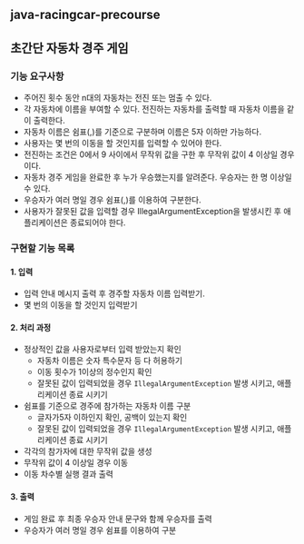 ## java-racingcar-precourse

## 초간단 자동차 경주 게임
### 기능 요구사항
- 주어진 횟수 동안 n대의 자동차는 전진 또는 멈출 수 있다.
- 각 자동차에 이름을 부여할 수 있다. 전진하는 자동차를 출력할 때 자동차 이름을 같이 출력한다.
- 자동차 이름은 쉼표(,)를 기준으로 구분하며 이름은 5자 이하만 가능하다. 
- 사용자는 몇 번의 이동을 할 것인지를 입력할 수 있어야 한다.
- 전진하는 조건은 0에서 9 사이에서 무작위 값을 구한 후 무작위 값이 4 이상일 경우이다.
- 자동차 경주 게임을 완료한 후 누가 우승했는지를 알려준다. 우승자는 한 명 이상일 수 있다.
- 우승자가 여러 명일 경우 쉼표(,)를 이용하여 구분한다.
- 사용자가 잘못된 값을 입력할 경우 IllegalArgumentException을 발생시킨 후 애플리케이션은 종료되어야 한다.

### 구현할 기능 목록
#### 1. 입력
- 입력 안내 메시지 출력 후 경주할 자동차 이름 입력받기.
- 몇 번의 이동을 할 것인지 입력받기

#### 2. 처리 과정
- 정상적인 값을 사용자로부터 입력 받았는지 확인
  - 자동차 이름은 숫자 특수문자 등 다 허용하기
  - 이동 횟수가 1이상의 정수인지 확인
  - 잘못된 값이 입력되었을 경우 `IllegalArgumentException` 발생 시키고, 애플리케이션 종료 시키기
- 쉼표를 기준으로 경주에 참가하는 자동차 이름 구분
  - 글자가5자 이하인지 확인, 공백이 있는지 확인
  - 잘못된 값이 입력되었을 경우 `IllegalArgumentException` 발생 시키고, 애플리케이션 종료 시키기
- 각각의 참가자에 대한 무작위 값을 생성
- 무작위 값이 4 이상일 경우 이동
- 이동 차수별 실행 결과 출력

#### 3. 출력
- 게임 완료 후 최종 우승자 안내 문구와 함께 우승자를 출력
- 우승자가 여러 명일 경우 쉼표를 이용하여 구분

